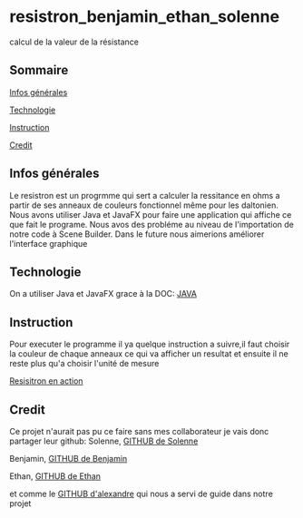 # resistron_benjamin_ethan_solenne
calcul de la valeur de la résistance
## Sommaire
[Infos générales](#Infos_générales)

[Technologie](#Technologie)

[Instruction](#Instruction)

[Credit](#credit)


## Infos générales
Le resistron est un progrmme qui sert a calculer la ressitance en ohms a partir de ses anneaux de couleurs fonctionnel même pour les daltonien. Nous avons utiliser Java et JavaFX pour faire une application qui affiche ce que fait le programe. Nous avos des probléme au niveau de l'importation de notre code à Scene Builder. Dans le future nous aimerions améliorer l'interface graphique  

## Technologie
On a utiliser Java et JavaFX grace à la DOC:
[JAVA](https://docs.oracle.com/en/applications/)

## Instruction
Pour executer le programme il ya quelque instruction a suivre,il faut choisir la couleur de chaque anneaux ce qui va afficher un resultat et ensuite il ne reste plus qu'a choisir l'unité de mesure 

[Resisitron en action](https://www.youtube.com/watch?v=nxbudftM6lw)

## Credit 
Ce projet n'aurait pas pu ce faire sans mes collaborateur je vais donc partager leur github:
Solenne, [GITHUB de Solenne](https://github.com/SolenneCAP)

Benjamin, [GITHUB de Benjamin](https://github.com/BenjaminGetin)

Ethan, [GITHUB de Ethan](https://github.com/VirapinEthan/Binomotron)

et comme le [GITHUB d'alexandre](https://github.com/adermont) qui nous a servi de guide dans notre projet




